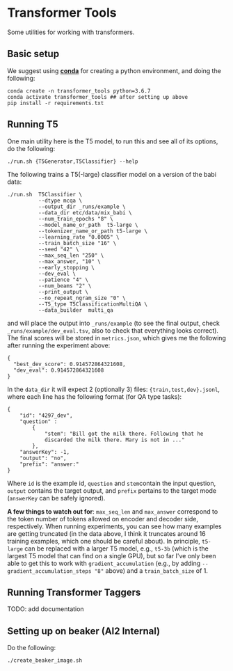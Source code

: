 Transformer Tools
======================

Some utilities for working with transformers.

Basic setup
----------------------------

We suggest using [**conda**](https://docs.conda.io/en/latest/miniconda.html) for creating a python environment, and doing the following:
```
conda create -n transformer_tools python=3.6.7
conda activate transformer_tools ## after setting up above
pip install -r requirements.txt
```

Running T5
----------------------------
One main utility here is the T5 model, to run this and see all of its
options, do the following:
```
./run.sh {T5Generator,T5Classifier} --help 
```

The following trains a T5(-large) classifier model on a version of the babi
data:
```
./run.sh  T5Classifier \
          --dtype mcqa \
          --output_dir _runs/example \
          --data_dir etc/data/mix_babi \
          --num_train_epochs "8" \
          --model_name_or_path  t5-large \
          --tokenizer_name_or_path t5-large \
          --learning_rate "0.0005" \
          --train_batch_size "16" \
          --seed "42" \
          --max_seq_len "250" \
          --max_answer, "10" \
          --early_stopping \
          --dev_eval \
          --patience "4" \
          --num_beams "2" \
          --print_output \
          --no_repeat_ngram_size "0" \
          --T5_type T5ClassificationMultiQA \
          --data_builder  multi_qa
```
and will place the output into `_runs/example` (to see the final
output, check `_runs/example/dev_eval.tsv`, also to check that
everything looks correct). The final scores will be stored in
`metrics.json`, which gives me the following after running the
experiment above:
```
{
  "best_dev_score": 0.914572864321608,
  "dev_eval": 0.914572864321608
}
```


In the `data_dir` it will expect 2 (optionally 3) files:
`{train,test,dev}.jsonl`, where each line has the following format
(for QA type tasks):
```
{
    "id": "4297_dev",
    "question" :
        {
            "stem": "Bill got the milk there. Following that he
            discarded the milk there. Mary is not in ..."
        },
    "answerKey": -1,
    "output": "no",
    "prefix": "answer:"
}
```
Where `id` is the example id, `question` and `stem`contain the input
question, `output` contains the target output, and `prefix` pertains
to the target mode (`answerKey` can be safely ignored). 


**A few things to watch out for**: `max_seq_len` and `max_answer`
correspond to the token number of tokens allowed on encoder and
decoder side, respectively. When running experiments, you can see how
many examples are getting truncated (in the data above, I think it
truncates around 16 training examples, which one should be careful
about). In principle, `t5-large` can be replaced with a larger T5
model, e.g., `t5-3b` (which is the largest T5 model that can find on a
single GPU), but so far I've only been able to get this to work with
`gradient_accumulation` (e.g., by adding
`--gradient_accumulation_steps "8"` above) and a `train_batch_size` of 1. 

Running Transformer Taggers
----------------------------

TODO: add documentation


Setting up on beaker (AI2 Internal)
---------------------------

Do the following:
```
./create_beaker_image.sh
```
